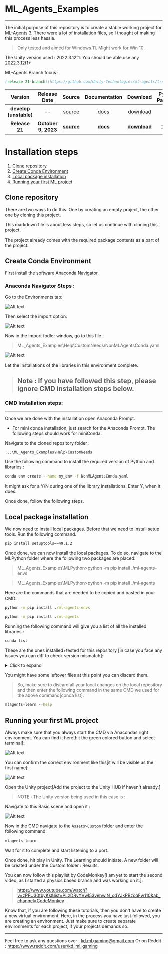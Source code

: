 # ML_Agents_Examples
---

The initial purpose of this repository is to create a stable working project for ML-Agents 3. There were a lot of installation files, so I thought of making this process less hassle.
 
>Only tested and aimed for Windows 11. Might work for Win 10.

The Unity version used : 2022.3.12f1. You should be able use any 2022.3.12f1+

ML-Agents Branch focus :

```markdown
[release-21-branch](https://github.com/Unity-Technologies/ml-agents/tree/release-21-branch)
```

|        **Version**         | **Release Date** | **Source** | **Documentation** | **Download** | **Python Package** | **Unity Package** |
|:--------------------------:|:------:|:-------------:|:-------:|:------------:|:------------:|:------------:|
| **develop (unstable)** | -- | [source](https://github.com/Unity-Technologies/ml-agents/tree/develop) | [docs](https://unity-technologies.github.io/ml-agents/) | [download](https://github.com/Unity-Technologies/ml-agents/archive/develop.zip) | -- | -- |
| **Release 21** | **October 9, 2023** | **[source](https://github.com/Unity-Technologies/ml-agents/tree/release_21)** | **[docs](https://unity-technologies.github.io/ml-agents/)** | **[download](https://github.com/Unity-Technologies/ml-agents/archive/release_21.zip)** | **[1.0.0](https://pypi.org/project/mlagents/1.0.0/)** | **[3.0.0](https://docs.unity3d.com/Packages/com.unity.ml-agents@3.0/manual/index.html)** |




# Installation steps
1. [Clone repository](#clone-repository)
2. [Create Conda Environment](#create-conda-environment)
3. [Local package installation](#local-package-installation)
4. [Running your first ML project](#running-your-first-ml-project)



## Clone repository

There are two ways to do this. One by creating an empty project, the other one by cloning this project.

This markdown file is about less steps, so let us continue with cloning this project. 

The project already comes with the required package contents as a part of the project.


## Create Conda Environment


First install the software Anaconda Navigator.

### Anaconda Navigator Steps :

Go to the Environments tab:

![Alt text](./Images/AnacondaEnv.png)

Then select the import option:

![Alt text](./Images/AnacondaEnvTabs.png)


Now in the Import fodler window, go to this file : 
>ML_Agents_Examples\Help\CustomNeeds\NonMLAgentsConda.yaml

![Alt text](./Images/CondaEnvFile.png)

Let the installations of the libraries in this environment complete. 

>## Note : If you have followed this step, please ignore CMD installation steps below.


### CMD Installation steps:
---
Once we are done with the installation open Anaconda Prompt.
- For mini conda installation, just search for the Anaconda Prompt. The following steps should work for miniConda.


Navigate to the cloned repository folder : 
```
...\ML_Agents_Examples\Help\CustomNeeds
```

Use the following command to install the required version of Python and libraries :

```cmd
conda env create --name my_env -f NonMLAgentsConda.yaml
```

It might ask for a Y/N during one of the library installations. Enter Y, when it does.

Once done, follow the following steps.


## Local package installation

We now need to install local packages. Before that we need to install setup tools. Run the following command.


```cmd
pip install setuptools==49.1.2
```

Once done, we can now install the local packages. To do so, navigate to the MLPython folder where the following two packages are placed:


>ML_Agents_Examples\MLPython>python -m pip install ./ml-agents-envs

>ML_Agents_Examples\MLPython>python -m pip install ./ml-agents

Here are the commands that are needed to be copied and pasted in your CMD:

```cmd
python -m pip install ./ml-agents-envs
```

```cmd
python -m pip install ./ml-agents
```

Running the following command will give you a list of all the installed libraries : 

```cmd
conda list
```


These are the ones installed+tested for this repository [in case you face any issues you can diff to check version mismatch]:


<details>

  <summary>Click to expand</summary>


```
# Name                    Version                   Build  Channel
absl-py                   2.0.0                    pypi_0    pypi
attrs                     23.1.0                   pypi_0    pypi
bzip2                     1.0.8                he774522_0
ca-certificates           2023.7.22            h56e8100_0    conda-forge
cachetools                5.3.2                    pypi_0    pypi
cattrs                    1.5.0                    pypi_0    pypi
certifi                   2023.7.22                pypi_0    pypi
charset-normalizer        3.3.2                    pypi_0    pypi
cloudpickle               3.0.0                    pypi_0    pypi
colorama                  0.4.6                    pypi_0    pypi
console_shortcut          0.1.1                         4
cuda-cccl                 11.7.58                       0    nvidia/label/cuda-11.7.0
cuda-command-line-tools   11.7.0                        0    nvidia/label/cuda-11.7.0
cuda-compiler             11.7.0                        0    nvidia/label/cuda-11.7.0
cuda-cudart               11.7.60                       0    nvidia/label/cuda-11.7.0
cuda-cudart-dev           11.7.60                       0    nvidia/label/cuda-11.7.0
cuda-cuobjdump            11.7.50                       0    nvidia/label/cuda-11.7.0
cuda-cupti                11.7.50                       0    nvidia/label/cuda-11.7.0
cuda-cuxxfilt             11.7.50                       0    nvidia/label/cuda-11.7.0
cuda-documentation        11.7.50                       0    nvidia/label/cuda-11.7.0
cuda-libraries            11.7.0                        0    nvidia/label/cuda-11.7.0
cuda-libraries-dev        11.7.0                        0    nvidia/label/cuda-11.7.0
cuda-memcheck             11.7.50                       0    nvidia/label/cuda-11.7.0
cuda-nsight-compute       11.7.0                        0    nvidia/label/cuda-11.7.0
cuda-nvcc                 11.7.64                       0    nvidia/label/cuda-11.7.0
cuda-nvdisasm             11.7.50                       0    nvidia/label/cuda-11.7.0
cuda-nvml-dev             11.7.50                       0    nvidia/label/cuda-11.7.0
cuda-nvprof               11.7.50                       0    nvidia/label/cuda-11.7.0
cuda-nvprune              11.7.50                       0    nvidia/label/cuda-11.7.0
cuda-nvrtc                11.7.50                       0    nvidia/label/cuda-11.7.0
cuda-nvrtc-dev            11.7.50                       0    nvidia/label/cuda-11.7.0
cuda-nvtx                 11.7.50                       0    nvidia/label/cuda-11.7.0
cuda-nvvp                 11.7.50                       0    nvidia/label/cuda-11.7.0
cuda-sanitizer-api        11.7.50                       0    nvidia/label/cuda-11.7.0
cuda-toolkit              11.7.0                        0    nvidia/label/cuda-11.7.0
cuda-tools                11.7.0                        0    nvidia/label/cuda-11.7.0
cuda-visual-tools         11.7.0                        0    nvidia/label/cuda-11.7.0
cudatoolkit               11.7.0              ha6f8bbd_10    conda-forge
cudnn                     8.1.0.77             h3e0f4f4_0    conda-forge
filelock                  3.13.1                   pypi_0    pypi
fsspec                    2023.10.0                pypi_0    pypi
google-auth               2.23.4                   pypi_0    pypi
google-auth-oauthlib      1.1.0                    pypi_0    pypi
grpcio                    1.48.2                   pypi_0    pypi
gym                       0.26.2                   pypi_0    pypi
gym-notices               0.0.8                    pypi_0    pypi
h5py                      3.10.0                   pypi_0    pypi
huggingface-hub           0.19.1                   pypi_0    pypi
idna                      3.4                      pypi_0    pypi
jinja2                    3.1.2                    pypi_0    pypi
libcublas                 11.10.1.25                    0    nvidia/label/cuda-11.7.0
libcublas-dev             11.10.1.25                    0    nvidia/label/cuda-11.7.0
libcufft                  10.7.2.50                     0    nvidia/label/cuda-11.7.0
libcufft-dev              10.7.2.50                     0    nvidia/label/cuda-11.7.0
libcurand                 10.2.10.50                    0    nvidia/label/cuda-11.7.0
libcurand-dev             10.2.10.50                    0    nvidia/label/cuda-11.7.0
libcusolver               11.3.5.50                     0    nvidia/label/cuda-11.7.0
libcusolver-dev           11.3.5.50                     0    nvidia/label/cuda-11.7.0
libcusparse               11.7.3.50                     0    nvidia/label/cuda-11.7.0
libcusparse-dev           11.7.3.50                     0    nvidia/label/cuda-11.7.0
libffi                    3.4.4                hd77b12b_0
libnpp                    11.7.3.21                     0    nvidia/label/cuda-11.7.0
libnpp-dev                11.7.3.21                     0    nvidia/label/cuda-11.7.0
libnvjpeg                 11.7.2.34                     0    nvidia/label/cuda-11.7.0
libnvjpeg-dev             11.7.2.34                     0    nvidia/label/cuda-11.7.0
markdown                  3.5.1                    pypi_0    pypi
markupsafe                2.1.3                    pypi_0    pypi
mlagents                  1.0.0                    pypi_0    pypi
mlagents-envs             1.0.0                    pypi_0    pypi
mpmath                    1.3.0                    pypi_0    pypi
networkx                  3.2.1                    pypi_0    pypi
nsight-compute            2022.2.0.13                   0    nvidia/label/cuda-11.7.0
numpy                     1.21.2                   pypi_0    pypi
oauthlib                  3.2.2                    pypi_0    pypi
onnx                      1.12.0                   pypi_0    pypi
openssl                   3.0.12               h2bbff1b_0
packaging                 23.2                     pypi_0    pypi
pettingzoo                1.15.0                   pypi_0    pypi
pillow                    10.1.0                   pypi_0    pypi
pip                       23.3            py310haa95532_0
protobuf                  3.19.6                   pypi_0    pypi
pyasn1                    0.5.0                    pypi_0    pypi
pyasn1-modules            0.3.0                    pypi_0    pypi
pypiwin32                 223                      pypi_0    pypi
python                    3.10.12              he1021f5_0
pywin32                   306                      pypi_0    pypi
pyyaml                    6.0.1                    pypi_0    pypi
requests                  2.31.0                   pypi_0    pypi
requests-oauthlib         1.3.1                    pypi_0    pypi
rsa                       4.9                      pypi_0    pypi
setuptools                68.0.0          py310haa95532_0
six                       1.16.0                   pypi_0    pypi
sqlite                    3.41.2               h2bbff1b_0
sympy                     1.12                     pypi_0    pypi
tensorboard               2.15.1                   pypi_0    pypi
tensorboard-data-server   0.7.2                    pypi_0    pypi
tk                        8.6.12               h2bbff1b_0
torch                     2.1.0                    pypi_0    pypi
tqdm                      4.66.1                   pypi_0    pypi
typing-extensions         4.8.0                    pypi_0    pypi
tzdata                    2023c                h04d1e81_0
urllib3                   2.1.0                    pypi_0    pypi
vc                        14.2                 h21ff451_1
vs2015_runtime            14.27.29016          h5e58377_2
werkzeug                  3.0.1                    pypi_0    pypi
wheel                     0.41.2          py310haa95532_0
xz                        5.4.2                h8cc25b3_0
zlib                      1.2.13               h8cc25b3_0

```


</details>



You might have some leftover files at this point you can discard them.

> So, make sure to discard all your local changes on the local repository and then enter the following command in the same CMD we used for the above command[conda list]:


```cmd
mlagents-learn --help
```

## Running your first ML project

Always make sure that you always start the CMD via Anacondas right environment. You can find it here[hit the green colored button and select terminal]:

![Alt text](./Images/CMD_Env.png)

You can confirm the correct environment like this[it will be visible as the first name]:

![Alt text](./Images/CMD_Env_Name.png)

Open the Unity project[Add the project to the Unity HUB if haven't already.]

> NOTE : The Unity version being used in this case is : 

Navigate to this Basic scene and open it :

![Alt text](./Images/BasicScene.png)

Now in the CMD navigate to the ```Assets>Custom``` folder and enter the following command:

```cmd
mlagents-learn
```
Wait for it to complete and start listening to a port.

Once done, hit play in Unity. The Learning should initiate. A new folder will be created under the Custom folder : Results.


You can now follow this playlist by CodeMonkey[I am yet to start the second video, as I started a physics based branch and was working on it.]:

>https://www.youtube.com/watch?v=zPFU30tbyKs&list=PLzDRvYVwl53vehwiN_odYJkPBzcqFw110&ab_channel=CodeMonkey


Know that, if you are following these tutorials, then you don't have to create a new virtual environment. Here, in the process you have just followed, you are creating an environment. Just make sure to create separate environments for each project, if your projects demands so.

---

Feel free to ask any questions over : kd.ml.gaming@gmail.com
Or on Reddit : https://www.reddit.com/user/kd_ml_gaming